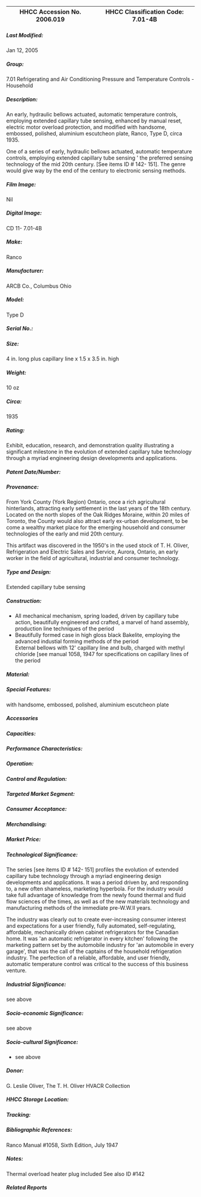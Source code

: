 | **HHCC Accession No. 2006.019** |**HHCC Classification Code:  7.01-4B**|
| ----------- | ----------- |

##### Last Modified:
Jan 12, 2005

##### Group:
7.01 Refrigerating and Air Conditioning Pressure and Temperature Controls - Household

##### Description:
An early, hydraulic bellows actuated, automatic temperature controls, employing extended capillary tube sensing, enhanced by manual reset, electric motor overload protection, and modified with handsome, embossed, polished, aluminium escutcheon plate, Ranco, Type D, circa 1935.

One of a series of early, hydraulic bellows actuated, automatic temperature controls, employing extended capillary tube sensing ' the preferred sensing technology of the mid 20th century. [See items ID # 142- 151]. The genre would give way by the end of the century to electronic sensing methods.

##### Film Image:
Nil

##### Digital Image:
CD 11- 7.01-4B

##### Make:
Ranco

##### Manufacturer:
ARCB Co., Columbus Ohio

##### Model:
Type D

##### Serial No.:


##### Size:
4 in. long plus capillary line x 1.5 x 3.5 in. high

##### Weight:
10 oz

##### Circa:
1935

##### Rating:
Exhibit, education, research, and demonstration quality illustrating a significant milestone in the evolution of extended capillary tube technology through a myriad engineering design developments and applications.

##### Patent Date/Number:


##### Provenance:
From York County (York Region) Ontario, once a rich agricultural hinterlands, attracting early settlement in the last years of the 18th century. Located on the north slopes of the Oak Ridges Moraine, within 20 miles of Toronto, the County would also attract early ex-urban development, to be come a wealthy market place for the emerging household and consumer technologies of the early and mid 20th century. 

This artifact was discovered in the 1950's in the used stock of T. H. Oliver, Refrigeration and Electric Sales and Service, Aurora, Ontario, an early worker in the field of agricultural, industrial and consumer technology.

##### Type and Design:
Extended capillary tube sensing

##### Construction:
-  All mechanical mechanism, spring loaded, driven by capillary tube action, beautifully engineered and crafted, a marvel of hand assembly, production line techniques of the period     
- Beautifully formed case in high gloss black Bakelite, employing the advanced industial forming methods of the period   
External bellows with 12' capillary line and bulb, charged with methyl chloride  [see manual 1058, 1947 for specifications on capillary lines of the period

##### Material:


##### Special Features:
with handsome, embossed, polished, aluminium escutcheon plate

##### Accessories


##### Capacities:


##### Performance Characteristics:


##### Operation:


##### Control and Regulation:


##### Targeted Market Segment:


##### Consumer Acceptance:


##### Merchandising:


##### Market Price:


##### Technological Significance:
The series [see items ID # 142- 151] profiles the evolution of extended capillary tube technology through a myriad engineering design developments and applications. It was a period driven by, and responding to, a new often shameless, marketing hyperbola. For the industry would take full advantage of knowledge from the newly found thermal and fluid flow sciences of the times, as well as of the new materials technology and manufacturing methods of the immediate pre-W.W.II years. 

The industry was clearly out to create ever-increasing consumer interest and expectations for a user friendly, fully automated, self-regulating, affordable, mechanically driven cabinet refrigerators for the Canadian home. It was 'an automatic refrigerator in every kitchen' following the marketing pattern set by the automobile industry for 'an automobile in every garage', that was the call of the captains of the household refrigeration industry. The perfection of a reliable, affordable, and user friendly, automatic temperature control was critical to the success of this business venture.

##### Industrial Significance:
see above

##### Socio-economic Significance:
see above

##### Socio-cultural Significance:
- see above

##### Donor:
G. Leslie Oliver, The T. H. Oliver HVACR Collection

##### HHCC Storage Location:


##### Tracking:


##### Bibliographic References:
Ranco Manual #1058, Sixth Edition, July 1947

##### Notes:
Thermal overload heater plug included
See also  ID #142

##### Related Reports

